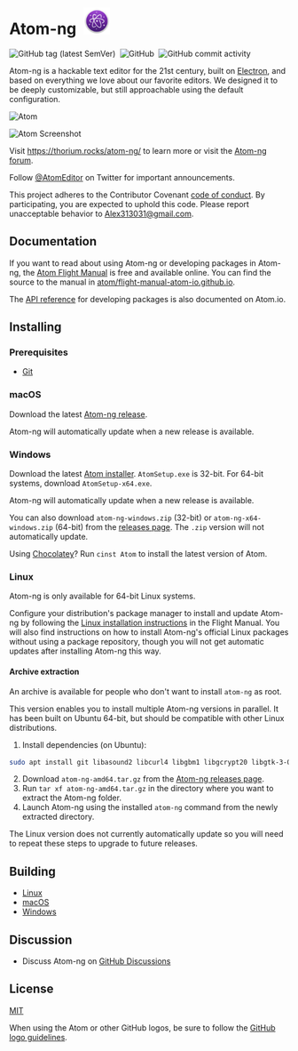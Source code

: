 # Atom-ng &nbsp;<img src="https://raw.githubusercontent.com/Alex313031/atom-ng/master/resources/app-icons/dev/png/512.png" width="48">

![GitHub tag (latest SemVer)](https://img.shields.io/github/v/tag/alex313031/atom-ng?label=Version%3A) &nbsp;![GitHub](https://img.shields.io/github/license/alex313031/atom-ng?color=green&label=License%3A) &nbsp;![GitHub commit activity](https://img.shields.io/github/commit-activity/w/alex313031/atom-ng?color=blueviolet&label=Commit%20Activity%3A)

Atom-ng is a hackable text editor for the 21st century, built on [Electron](https://github.com/electron/electron), and based on everything we love about our favorite editors. We designed it to be deeply customizable, but still approachable using the default configuration.

![Atom](https://user-images.githubusercontent.com/378023/49132477-f4b77680-f31f-11e8-8357-ac6491761c6c.png)

![Atom Screenshot](https://user-images.githubusercontent.com/378023/49132478-f4b77680-f31f-11e8-9e10-e8454d8d9b7e.png)

Visit https://thorium.rocks/atom-ng/ to learn more or visit the [Atom-ng forum](https://github.com/Alex313031/atom-ng/discussions).

Follow [@AtomEditor](https://twitter.com/atomeditor) on Twitter for important
announcements.

This project adheres to the Contributor Covenant [code of conduct](CODE_OF_CONDUCT.md).
By participating, you are expected to uphold this code. Please report unacceptable behavior to [Alex313031@gmail.com](mailto:Alex313031@gmail.com).

## Documentation

If you want to read about using Atom-ng or developing packages in Atom-ng, the [Atom Flight Manual](https://flight-manual-atom-io.github.io) is free and available online. You can find the source to the manual in [atom/flight-manual-atom-io.github.io](https://github.com/atom/flight-manual-atom-io.github.io).

The [API reference](https://web.archive.org/web/20221201134904/https://atom.io/docs/api) for developing packages is also documented on Atom.io.

## Installing

### Prerequisites
- [Git](https://git-scm.com)

### macOS

Download the latest [Atom-ng release](https://github.com/Alex313031/atom-ng/releases/latest).

Atom-ng will automatically update when a new release is available.

### Windows

Download the latest [Atom installer](https://github.com/Alex313031/atom-ng/releases/latest). `AtomSetup.exe` is 32-bit. For 64-bit systems, download `AtomSetup-x64.exe`.

Atom-ng will automatically update when a new release is available.

You can also download `atom-ng-windows.zip` (32-bit) or `atom-ng-x64-windows.zip` (64-bit) from the [releases page](https://github.com/Alex313031/atom-ng/releases/latest).
The `.zip` version will not automatically update.

Using [Chocolatey](https://chocolatey.org)? Run `cinst Atom` to install the latest version of Atom.

### Linux

Atom-ng is only available for 64-bit Linux systems.

Configure your distribution's package manager to install and update Atom-ng by following the [Linux installation instructions](https://flight-manual-atom-io.github.io/getting-started/sections/installing-atom/#platform-linux) in the Flight Manual.  You will also find instructions on how to install Atom-ng's official Linux packages without using a package repository, though you will not get automatic updates after installing Atom-ng this way.

#### Archive extraction

An archive is available for people who don't want to install `atom-ng` as root.

This version enables you to install multiple Atom-ng versions in parallel. It has been built on Ubuntu 64-bit,
but should be compatible with other Linux distributions.

1. Install dependencies (on Ubuntu):
```sh
sudo apt install git libasound2 libcurl4 libgbm1 libgcrypt20 libgtk-3-0 libnotify4 libnss3 libglib2.0-bin xdg-utils libx11-xcb1 libxcb-dri3-0 libxss1 libxtst6 libxkbfile1
```
2. Download `atom-ng-amd64.tar.gz` from the [Atom-ng releases page](https://github.com/Alex313031/atom-ng/releases/latest).
3. Run `tar xf atom-ng-amd64.tar.gz` in the directory where you want to extract the Atom-ng folder.
4. Launch Atom-ng using the installed `atom-ng` command from the newly extracted directory.

The Linux version does not currently automatically update so you will need to
repeat these steps to upgrade to future releases.

## Building

* [Linux](https://flight-manual-atom-io.github.io/hacking-atom/sections/hacking-on-atom-core/#platform-linux)
* [macOS](https://flight-manual-atom-io.github.io/hacking-atom/sections/hacking-on-atom-core/#platform-mac)
* [Windows](https://flight-manual-atom-io.github.io/hacking-atom/sections/hacking-on-atom-core/#platform-windows)

## Discussion

* Discuss Atom-ng on [GitHub Discussions](https://github.com/Alex313031/atom-ng/discussions)

## License

[MIT](https://github.com/Alex313031/atom-ng/blob/master/LICENSE.md)

When using the Atom or other GitHub logos, be sure to follow the [GitHub logo guidelines](https://github.com/logos).
